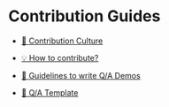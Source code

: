 # Contribution Guides

- [🔎 Contribution Culture](./source/contribution-culture.md "Contribution Culture")

- [💡 How to contribute?](./source/how-to-contribute.md "How to contribute")

- [🎯 Guidelines to write Q/A Demos](./source/Guidlines-to-write-Q-A-demos.md "Guidelines to write Q/A Demos")

- [📑 Q/A Template](assets/templates/ "Q/A Template")
